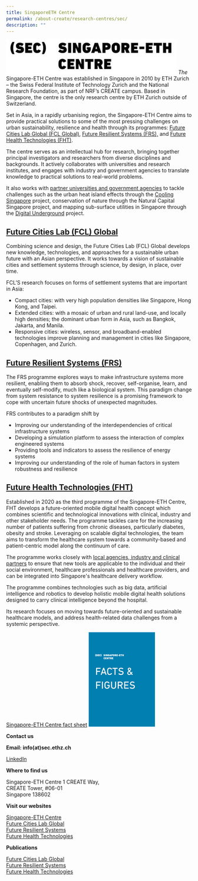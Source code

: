 ```yaml
---
title: SingaporeETH Centre
permalink: /about-create/research-centres/sec/
description: ""
---
```

![](/images/sec_300-ppi3bf589c9e78e45bf82826c83248036a8.jpg)
*The* Singapore-ETH Centre was established in Singapore in 2010 by ETH Zurich – the Swiss Federal Institute of Technology Zurich and the National Research Foundation, as part of NRF’s CREATE campus. Based in Singapore, the centre is the only research centre by ETH Zurich outside of Switzerland.

Set in Asia, in a rapidly urbanising region, the Singapore-ETH Centre aims to provide practical solutions to some of the most pressing challenges on urban sustainability, resilience and health through its programmes: [Future Cities Lab Global (FCL Global)](http://www.fcl.ethz.ch/), [Future Resilient Systems (FRS),](http://www.frs.ethz.ch/) and [Future Health Technologies (FHT)](https://fht.ethz.ch/).

The centre serves as an intellectual hub for research, bringing together principal investigators and researchers from diverse disciplines and backgrounds. It actively collaborates with universities and research institutes, and engages with industry and government agencies to translate knowledge to practical solutions to real-world problems.

It also works with [partner universities and government agencies](https://www.create.edu.sg/partners.html) to tackle challenges such as the urban heat island effects through the [Cooling Singapore](https://sec.ethz.ch/research/cs.html) project, conservation of nature through the Natural Capital Singapore project, and mapping sub-surface utilities in Singapore through the [Digital Underground](https://sec.ethz.ch/research/digital-underground.html) project.

**[Future Cities Lab (FCL) Global](https://fcl.ethz.ch/)**
----------------------------------------------------------

Combining science and design, the Future Cities Lab (FCL) Global develops new knowledge, technologies, and approaches for a sustainable urban future with an Asian perspective. It works towards a vision of sustainable cities and settlement systems through science, by design, in place, over time.  

FCL’S research focuses on forms of settlement systems that are important in Asia:

*   Compact cities: with very high population densities like Singapore, Hong Kong, and Taipei.
*   Extended cities: with a mosaic of urban and rural land-use, and locally high densities; the dominant urban form in Asia, such as Bangkok, Jakarta, and Manila.
*   Responsive cities: wireless, sensor, and broadband-enabled technologies improve planning and management in cities like Singapore, Copenhagen, and Zurich.

[**Future Resilient Systems (FRS)**](http://frs.ethz.ch/)
---------------------------------------------------------

The FRS programme explores ways to make infrastructure systems more resilient, enabling them to absorb shock, recover, self-organise, learn, and eventually self-modify, much like a biological system. This paradigm change from system resistance to system resilience is a promising framework to cope with uncertain future shocks of unexpected magnitudes.

FRS contributes to a paradigm shift by

*   Improving our understanding of the interdependencies of critical infrastructure systems
*   Developing a simulation platform to assess the interaction of complex engineered systems
*   Providing tools and indicators to assess the resilience of energy systems
*   Improving our understanding of the role of human factors in system robustness and resilience

[Future Health Technologies (FHT)](https://fht.ethz.ch/)
--------------------------------------------------------

Established in 2020 as the third programme of the Singapore-ETH Centre, FHT develops a future-oriented mobile digital health concept which combines scientific and technological innovations with clinical, industry and other stakeholder needs. The programme tackles care for the increasing number of patients suffering from chronic diseases, particularly diabetes, obesity and stroke. Leveraging on scalable digital technologies, the team aims to transform the healthcare system towards a community-based and patient-centric model along the continuum of care.  
  
The programme works closely with [local agencies, industry and clinical partners](https://www.create.edu.sg/partners.html) to ensure that new tools are applicable to the individual and their social environment, healthcare professionals and healthcare providers, and can be integrated into Singapore's healthcare delivery workflow.   
  

The programme combines technologies such as big data, artificial intelligence and robotics to develop holistic mobile digital health solutions designed to carry clinical intelligence beyond the hospital.   
  
Its research focuses on moving towards future-oriented and sustainable healthcare models, and address health-related data challenges from a systemic perspective.



[Singapore-ETH Centre fact sheet]()
![](/images/sec-fact-sheet.png)

**Contact us**

**Email: info(at)sec.ethz.ch**

[LinkedIn](https://www.linkedin.com/company/singapore-eth-centre) 

**Where to find us**

Singapore-ETH Centre
1 CREATE Way,  
CREATE Tower, #06-01  
Singapore 138602

**Visit our websites**

[Singapore-ETH Centre](http://www.sec.ethz.ch/)  
[Future Cities Lab Global](http://www.fcl.ethz.ch/)   
[Future Resilient Systems](http://www.frs.ethz.ch/)  
[Future Health Technologies](http://www.fht.ethz.ch/)

****Publications****

[Future Cities Lab Global](https://fcl.ethz.ch/Publications.html)   
[Future Resilient Systems](https://frs.ethz.ch/resources.html)  
[Future Health Technologies](https://fht.ethz.ch/publications.html)